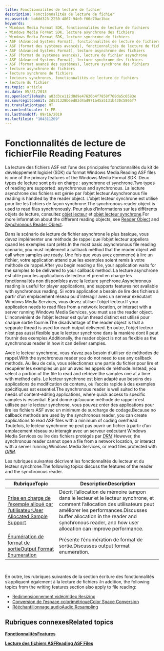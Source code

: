 ```yaml
---
title: Fonctionnalités de lecture de fichier
description: Fonctionnalités de lecture de fichier
ms.assetid: ba6dd328-2250-4867-94e0-f66c70ac1bac
keywords:
- Windows Media Format SDK, fonctionnalités de lecture de fichiers
- Windows Media Format SDK, lecture asynchrone des fichiers
- Windows Media Format SDK, lecture synchrone de fichiers
- ASF (Advanced Systems Format), fonctionnalités de lecture de fichiers
- ASF (format des systèmes avancés), fonctionnalités de lecture de fichiers
- ASF (Advanced Systems Format), lecture asynchrone des fichiers
- ASF (format de systèmes avancés), lecture de fichier asynchrone
- ASF (Advanced Systems Format), lecture synchrone des fichiers
- ASF (format avancé des systèmes), lecture synchrone des fichiers
- lecture asynchrone de fichiers
- lecture synchrone de fichiers
- lecteurs synchrones, fonctionnalités de lecture de fichiers
- lecture du fichier
ms.topic: article
ms.date: 05/31/2018
ms.openlocfilehash: a83d3ce112d0d9e47626b4f7850f760da5c6583e
ms.sourcegitcommit: 2d531328b6ed82d4ad971a45a5131b430c5866f7
ms.translationtype: MT
ms.contentlocale: fr-FR
ms.lasthandoff: 09/16/2019
ms.locfileid: "104311269"
---
```

# <a name="file-reading-features"></a><span data-ttu-id="617e3-116">Fonctionnalités de lecture de fichier</span><span class="sxs-lookup"><span data-stu-id="617e3-116">File Reading Features</span></span>

<span data-ttu-id="617e3-117">La lecture des fichiers ASF est l’une des principales fonctionnalités du kit de développement logiciel (SDK) du format Windows Media.</span><span class="sxs-lookup"><span data-stu-id="617e3-117">Reading ASF files is one of the primary features of the Windows Media Format SDK.</span></span> <span data-ttu-id="617e3-118">Deux types de lecture sont pris en charge : asynchrone et synchrone.</span><span class="sxs-lookup"><span data-stu-id="617e3-118">Two types of reading are supported: asynchronous and synchronous.</span></span> <span data-ttu-id="617e3-119">La lecture asynchrone des fichiers est gérée par l’objet lecteur.</span><span class="sxs-lookup"><span data-stu-id="617e3-119">Asynchronous file reading is handled by the reader object.</span></span> <span data-ttu-id="617e3-120">L’objet lecteur synchrone est utilisé pour lire les fichiers de façon synchrone.</span><span class="sxs-lookup"><span data-stu-id="617e3-120">The synchronous reader object is used to read files synchronously.</span></span> <span data-ttu-id="617e3-121">Pour plus d’informations sur les différents objets de lecture, consultez [objet lecteur](reader-object.md) et [objet lecteur synchrone](synchronous-reader-object.md).</span><span class="sxs-lookup"><span data-stu-id="617e3-121">For more information about the different reading objects, see [Reader Object](reader-object.md) and [Synchronous Reader Object](synchronous-reader-object.md).</span></span>

<span data-ttu-id="617e3-122">Dans le scénario de lecture de fichier asynchrone le plus basique, vous devez implémenter une méthode de rappel que l’objet lecteur appellera quand les exemples sont prêts.</span><span class="sxs-lookup"><span data-stu-id="617e3-122">In the most basic asynchronous file reading scenario, you must implement a callback method that the reader object will call when samples are ready.</span></span> <span data-ttu-id="617e3-123">Une fois que vous avez commencé à lire un fichier, votre application attend que les exemples soient remis à votre méthode de rappel.</span><span class="sxs-lookup"><span data-stu-id="617e3-123">After you begin reading a file, your application waits for the samples to be delivered to your callback method.</span></span> <span data-ttu-id="617e3-124">La lecture asynchrone est utile pour les applications de lecteur et prend en charge les fonctionnalités non disponibles avec la lecture synchrone.</span><span class="sxs-lookup"><span data-stu-id="617e3-124">Asynchronous reading is useful for player applications, and supports features not available with synchronous reading.</span></span> <span data-ttu-id="617e3-125">Si votre application a besoin de lire des fichiers à partir d’un emplacement réseau ou d’interagir avec un serveur exécutant Windows Media Services, vous devez utiliser l’objet lecteur.</span><span class="sxs-lookup"><span data-stu-id="617e3-125">If your application needs to read files from a network location, or interact with a server running Windows Media Services, you must use the reader object.</span></span> <span data-ttu-id="617e3-126">L’inconvénient de l’objet lecteur est qu’un thread distinct est utilisé pour chaque sortie fournie.</span><span class="sxs-lookup"><span data-stu-id="617e3-126">The disadvantage of the reader object is that a separate thread is used for each output delivered.</span></span> <span data-ttu-id="617e3-127">En outre, l’objet lecteur n’est pas aussi flexible que le lecteur synchrone dans la manière dont il peut fournir des exemples.</span><span class="sxs-lookup"><span data-stu-id="617e3-127">Additionally, the reader object is not as flexible as the synchronous reader in how it can deliver samples.</span></span>

<span data-ttu-id="617e3-128">Avec le lecteur synchrone, vous n’avez pas besoin d’utiliser de méthodes de rappel.</span><span class="sxs-lookup"><span data-stu-id="617e3-128">With the synchronous reader you do not need to use any callback methods.</span></span> <span data-ttu-id="617e3-129">Au lieu de cela, vous sélectionnez une partie du fichier pour lire et récupérer les exemples un par un avec les appels de méthode.</span><span class="sxs-lookup"><span data-stu-id="617e3-129">Instead, you select a portion of the file to read and retrieve the samples one at a time with method calls.</span></span> <span data-ttu-id="617e3-130">Le lecteur synchrone est bien adapté aux besoins des applications de modification de contenu, où l’accès rapide à des exemples spécifiques est essentiel.</span><span class="sxs-lookup"><span data-stu-id="617e3-130">The synchronous reader is well suited to the needs of content-editing applications, where quick access to specific samples is essential.</span></span> <span data-ttu-id="617e3-131">Étant donné qu’aucune méthode de rappel n’est utilisée par le lecteur synchrone, vous pouvez créer des applications pour lire les fichiers ASF avec un minimum de surcharge de codage.</span><span class="sxs-lookup"><span data-stu-id="617e3-131">Because no callback methods are used by the synchronous reader, you can create applications to read ASF files with a minimum of coding overhead.</span></span> <span data-ttu-id="617e3-132">Toutefois, le lecteur synchrone ne peut pas ouvrir un fichier à partir d’un emplacement réseau ou interagir avec un serveur exécutant Windows Media Services ou lire des fichiers protégés par [*DRM*](wmformat-glossary.md).</span><span class="sxs-lookup"><span data-stu-id="617e3-132">However, the synchronous reader cannot open a file from a network location, or interact with a server running Windows Media Services, or read files protected with [*DRM*](wmformat-glossary.md).</span></span>

<span data-ttu-id="617e3-133">Les rubriques suivantes décrivent les fonctionnalités du lecteur et du lecteur synchrone.</span><span class="sxs-lookup"><span data-stu-id="617e3-133">The following topics discuss the features of the reader and the synchronous reader.</span></span>



| <span data-ttu-id="617e3-134">Rubrique</span><span class="sxs-lookup"><span data-stu-id="617e3-134">Topic</span></span>                                                              | <span data-ttu-id="617e3-135">Description</span><span class="sxs-lookup"><span data-stu-id="617e3-135">Description</span></span>                                                                                                        |
|--------------------------------------------------------------------|--------------------------------------------------------------------------------------------------------------------|
| [<span data-ttu-id="617e3-136">Prise en charge de l’exemple alloué par l’utilisateur</span><span class="sxs-lookup"><span data-stu-id="617e3-136">User Allocated Sample Support</span></span>](user-allocated-sample-support.md) | <span data-ttu-id="617e3-137">Décrit l’allocation de mémoire tampon dans le lecteur et le lecteur synchrone, et comment l’allocation des utilisateurs peut améliorer les performances.</span><span class="sxs-lookup"><span data-stu-id="617e3-137">Discusses buffer allocation in the reader and synchronous reader, and how user allocation can improve performance.</span></span> |
| [<span data-ttu-id="617e3-138">Énumération de format de sortie</span><span class="sxs-lookup"><span data-stu-id="617e3-138">Output Format Enumeration</span></span>](output-format-enumeration.md)         | <span data-ttu-id="617e3-139">Présente l’énumération de format de sortie.</span><span class="sxs-lookup"><span data-stu-id="617e3-139">Discusses output format enumeration.</span></span>                                                                               |



 

<span data-ttu-id="617e3-140">En outre, les rubriques suivantes de la section écriture des fonctionnalités s’appliquent également à la lecture de fichiers :</span><span class="sxs-lookup"><span data-stu-id="617e3-140">In addition, the following topics from the writing features section also apply to file reading:</span></span>

-   [<span data-ttu-id="617e3-141">Redimensionnement vidéo</span><span class="sxs-lookup"><span data-stu-id="617e3-141">Video Resizing</span></span>](video-resizing.md)
-   [<span data-ttu-id="617e3-142">Conversion de l’espace colorimétrique</span><span class="sxs-lookup"><span data-stu-id="617e3-142">Color Space Conversion</span></span>](color-space-conversion.md)
-   [<span data-ttu-id="617e3-143">Rééchantillonnage audio</span><span class="sxs-lookup"><span data-stu-id="617e3-143">Audio Resampling</span></span>](audio-resampling.md)

## <a name="related-topics"></a><span data-ttu-id="617e3-144">Rubriques connexes</span><span class="sxs-lookup"><span data-stu-id="617e3-144">Related topics</span></span>

<dl> <dt>

[<span data-ttu-id="617e3-145">**Fonctionnalités**</span><span class="sxs-lookup"><span data-stu-id="617e3-145">**Features**</span></span>](features.md)
</dt> <dt>

[<span data-ttu-id="617e3-146">**Lecture des fichiers ASF**</span><span class="sxs-lookup"><span data-stu-id="617e3-146">**Reading ASF Files**</span></span>](reading-asf-files.md)
</dt> </dl>

 

 




